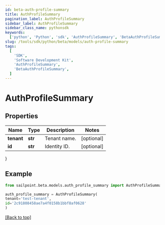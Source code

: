 ```yaml
---
id: beta-auth-profile-summary
title: AuthProfileSummary
pagination_label: AuthProfileSummary
sidebar_label: AuthProfileSummary
sidebar_class_name: pythonsdk
keywords:
  ['python', 'Python', 'sdk', 'AuthProfileSummary', 'BetaAuthProfileSummary']
slug: /tools/sdk/python/beta/models/auth-profile-summary
tags:
  [
    'SDK',
    'Software Development Kit',
    'AuthProfileSummary',
    'BetaAuthProfileSummary',
  ]
---
```


# AuthProfileSummary

## Properties

| Name       | Type    | Description  | Notes      |
| ---------- | ------- | ------------ | ---------- |
| **tenant** | **str** | Tenant name. | [optional] |
| **id**     | **str** | Identity ID. | [optional] |

}

## Example

```python
from sailpoint.beta.models.auth_profile_summary import AuthProfileSummary

auth_profile_summary = AuthProfileSummary(
tenant='test-tenant',
id='2c91808458ae7a4f0158b1bbf8af0628'
)

```

[[Back to top]](#)
